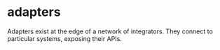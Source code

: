 # adapters
Adapters exist at the edge of a network of integrators.  They connect to particular systems, exposing their APIs.